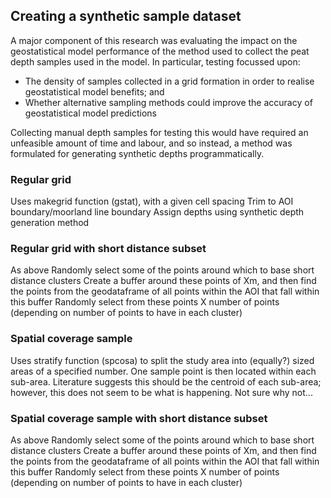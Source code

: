 ## Creating a synthetic sample dataset
A major component of this research was evaluating the impact on the geostatistical model performance of the method used to collect the peat depth samples used in the model. 
In particular, testing focussed upon:
* The density of samples collected in a grid formation in order to realise geostatistical model benefits; and
* Whether alternative sampling methods could improve the accuracy of geostatistical model predictions

Collecting manual depth samples for testing this would have required an unfeasible amount of time and labour, and so instead, a method was formulated for generating synthetic depths programmatically.


### Regular grid
Uses makegrid function (gstat), with a given cell spacing
Trim to AOI boundary/moorland line boundary
Assign depths using synthetic depth generation method

### Regular grid with short distance subset
As above
Randomly select some of the points around which to base short distance clusters
Create a buffer around these points of Xm, and then find the points from the geodataframe of all points within the AOI that fall within this buffer
Randomly select from these points X number of points (depending on number of points to have in each cluster)

### Spatial coverage sample
Uses stratify function (spcosa) to split the study area into (equally?) sized areas of a specified number.
One sample point is then located within each sub-area. Literature suggests this should be the centroid of each sub-area; however, this does not seem to be what is happening. Not sure why not...

### Spatial coverage sample with short distance subset
As above
Randomly select some of the points around which to base short distance clusters
Create a buffer around these points of Xm, and then find the points from the geodataframe of all points within the AOI that fall within this buffer
Randomly select from these points X number of points (depending on number of points to have in each cluster)
